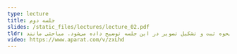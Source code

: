 ```yaml
---
type: lecture
title: جلسه دوم
slides: /static_files/lectures/lecture_02.pdf
tldr: نحوه ثبت و تشکیل تصویر در این جلسه توضیح داده می‌شود. مباحثی مانند Global Shutter و Rolling Shutter توضیح داده می‌شوند.
video: https://www.aparat.com/v/zxLhd
---
```

